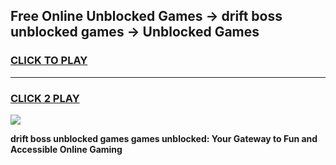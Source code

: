 
## Free Online Unblocked Games → drift boss unblocked games → Unblocked Games
<h3>
<a href="https://premium.freeplayer.one?title=drift_boss_unblocked_games&ref=21F">CLICK TO PLAY</a></h3>
<hr>

<h3>
<a href="https://premium.freeplayer.one?title=drift_boss_unblocked_games&ref=21F">CLICK 2 PLAY</a>
  
</h3>

<a href="https://premium.freeplayer.one?title=drift_boss_unblocked_games&ref=21F/"><img src="https://clearcache.store/games.png"></a>


**drift boss unblocked games games unblocked: Your Gateway to Fun and Accessible Online Gaming**
